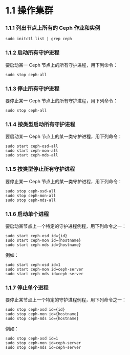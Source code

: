 # 1.1 操作集群

### 1.1.1 列出节点上所有的 Ceph 作业和实例

	sudo initctl list | grep ceph

### 1.1.2 启动所有守护进程

要启动某一 Ceph 节点上的所有守护进程，用下列命令：

	sudo stop ceph-all

### 1.1.3 停止所有守护进程

要停止某一 Ceph 节点上的所有守护进程，用下列命令：

	sudo stop ceph-all

### 1.1.4 按类型启动所有守护进程

要启动某一 Ceph 节点上的某一类守护进程，用下列命令：

	sudo start ceph-osd-all
	sudo start ceph-mon-all
	sudo start ceph-mds-all

### 1.1.5 按类型停止所有守护进程

要停止某一 Ceph 节点上的某一类守护进程，用下列命令：

	sudo stop ceph-osd-all
	sudo stop ceph-mon-all
	sudo stop ceph-mds-all

### 1.1.6 启动单个进程

要启动某节点上一个特定的守护进程例程，用下列命令之一：

    sudo start ceph-osd id={id}
    sudo start ceph-mon id={hostname}
    sudo start ceph-mds id={hostname}

例如：

    sudo start ceph-osd id=1
    sudo start ceph-mon id=ceph-server
    sudo start ceph-mds id=ceph-server

### 1.1.7 停止单个进程

要停止某节点上一个特定的守护进程例程，用下列命令之一：

    sudo stop ceph-osd id={id}
    sudo stop ceph-mon id={hostname}
    sudo stop ceph-mds id={hostname}

例如：

    sudo stop ceph-osd id=1
    sudo stop ceph-mon id=ceph-server
    sudo stop ceph-mds id=ceph-server